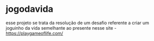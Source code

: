 # jogodavida
esse projeto se trata da resolução de um desafio referente a criar um joguinho da vida semelhante ao presente nesse site - https://playgameoflife.com/

